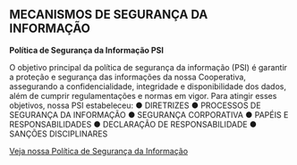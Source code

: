 ## MECANISMOS DE SEGURANÇA DA INFORMAÇÃO

**Política de Segurança da Informação PSI**

O objetivo principal da política de segurança da informação (PSI) é garantir a proteção e segurança das informações da nossa Cooperativa, assegurando a confidencialidade, integridade e disponibilidade dos dados, além de cumprir regulamentações e normas em vigor. Para atingir esses objetivos, nossa PSI estabeleceu:
● DIRETRIZES
● PROCESSOS DE SEGURANÇA DA INFORMAÇÃO
● SEGURANÇA CORPORATIVA
● PAPÉIS E RESPONSABILIDADES
● DECLARAÇÃO DE RESPONSABILIDADE
● SANÇÕES DISCIPLINARES



[Veja nossa Política de Segurança da Informação](https://github.com/ICEI-PUC-Minas-PMV-SI/pmv-si-2025-1-pe5-t2-g2-cooperativa-coopgo/blob/main/docs/COOPGO%20-%20POL%C3%8DTICA%20DE%20SEGURAN%C3%87A%20DA%20INFORMA%C3%87%C3%83O%20%20(1).pdf)


